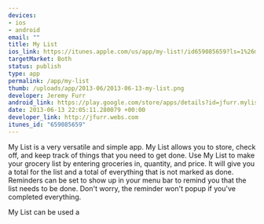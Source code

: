 ```yaml
--- 
devices: 
- ios
- android
email: ""
title: My List
ios_link: https://itunes.apple.com/us/app/my-list!/id659085659?ls=1%26mt=8
targetMarket: Both
status: publish
type: app
permalink: /app/my-list
thumb: /uploads/app/2013-06/2013-06-13-my-list.png
developer: Jeremy Furr
android_link: https://play.google.com/store/apps/details?id=jfurr.mylist
date: 2013-06-13 22:05:11.280079 +00:00
developer_link: http://jfurr.webs.com
itunes_id: "659085659"
---
```


My List is a very versatile and simple app. My List allows you to store, check off, and keep track of things that you need to get done. Use My List to make your grocery list by entering groceries in, quantity, and price. It will give you a total for the list and a total of everything that is not marked as done. Reminders can be set to show up in your menu bar to remind you that the list needs to be done. Don't worry, the reminder won't popup if you've completed everything.

My List can be used a
